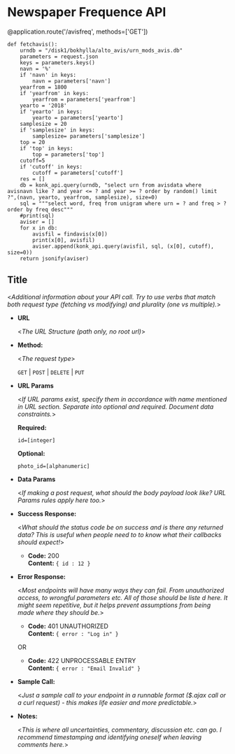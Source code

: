 # Newspaper Frequence API

@application.route('/avisfreq', methods=['GET'])

```
def fetchavis():
    urndb = "/disk1/bokhylla/alto_avis/urn_mods_avis.db"
    parameters = request.json
    keys = parameters.keys()
    navn = '%'
    if 'navn' in keys:
        navn = parameters['navn']
    yearfrom = 1800
    if 'yearfrom' in keys:
        yearfrom = parameters['yearfrom']
    yearto = '2018'
    if 'yearto' in keys:
        yearto = parameters['yearto']
    samplesize = 20
    if 'samplesize' in keys:
        samplesize= parameters['samplesize']
    top = 20
    if 'top' in keys:
        top = parameters['top']
    cutoff=5
    if 'cutoff' in keys:
        cutoff = parameters['cutoff']
    res = []
    db = konk_api.query(urndb, "select urn from avisdata where avisnavn like ? and year <= ? and year >= ? order by random() limit ?",(navn, yearto, yearfrom, samplesize), size=0)
    sql = """select word, freq from unigram where urn = ? and freq > ? order by freq desc"""
    #print(sql)
    aviser = []
    for x in db:
        avisfil = findavis(x[0])
        print(x[0], avisfil)
        aviser.append(konk_api.query(avisfil, sql, (x[0], cutoff), size=0))
    return jsonify(aviser)
```

**Title**
----
  <_Additional information about your API call. Try to use verbs that match both request type (fetching vs modifying) and plurality (one vs multiple)._>

* **URL**

  <_The URL Structure (path only, no root url)_>

* **Method:**
  
  <_The request type_>

  `GET` | `POST` | `DELETE` | `PUT`
  
*  **URL Params**

   <_If URL params exist, specify them in accordance with name mentioned in URL section. Separate into optional and required. Document data constraints._> 

   **Required:**
 
   `id=[integer]`

   **Optional:**
 
   `photo_id=[alphanumeric]`

* **Data Params**

  <_If making a post request, what should the body payload look like? URL Params rules apply here too._>

* **Success Response:**
  
  <_What should the status code be on success and is there any returned data? This is useful when people need to to know what their callbacks should expect!_>

  * **Code:** 200 <br />
    **Content:** `{ id : 12 }`
 
* **Error Response:**

  <_Most endpoints will have many ways they can fail. From unauthorized access, to wrongful parameters etc. All of those should be liste d here. It might seem repetitive, but it helps prevent assumptions from being made where they should be._>

  * **Code:** 401 UNAUTHORIZED <br />
    **Content:** `{ error : "Log in" }`

  OR

  * **Code:** 422 UNPROCESSABLE ENTRY <br />
    **Content:** `{ error : "Email Invalid" }`

* **Sample Call:**

  <_Just a sample call to your endpoint in a runnable format ($.ajax call or a curl request) - this makes life easier and more predictable._> 

* **Notes:**

  <_This is where all uncertainties, commentary, discussion etc. can go. I recommend timestamping and identifying oneself when leaving comments here._> 
